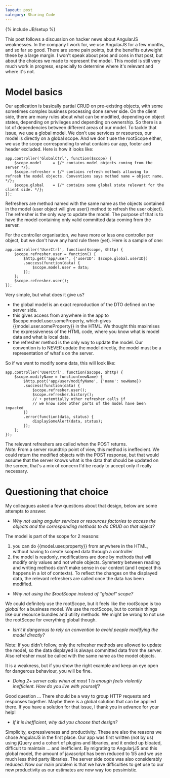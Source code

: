 ```yaml
---
layout: post
category: Sharing Code
---
```

{% include JB/setup %}

This post follows a discussion on hacker news about AngularJS weaknesses.
In the company I work for, we use AngularJS for a few months, and so far so good. There are some pain points, but the benefits outweight these by a large margin. I won't speak about pros and cons in that post, but about the choices we made to represent the model. This model is still very much work in progress, especially to determine where it's relevant and where it's not.

# Model basics

Our application is basically partial CRUD on pre-existing objects, with some sometimes complex business processing done server side. On the client side, there are many rules about what can be modified, depending on object states, depending on privileges and depending on ownership. So there is a lot of dependencies between different areas of our model.
To tackle that issue, we use a global model. We don't use services or resources, our model is directly on a global scope. And we don't use the rootScope either, we use the scope corresponding to what contains our app, footer and header excluded. Here is how it looks like:

    app.controller('GlobalCtrl', function($scope) {
        $scope.model     = {/* contains model objects coming from the server */};
        $scope.refresher = {/* contains refresh methods allowing to refresh the model objects. Conventions says method name = object name. */};
        $scope.global    = {/* contains some global state relevant for the client side. */};
    });

Refreshers are method named with the same name as the objects contained in the model (user object will give user() method to refresh the user object). The refresher is the only way to update the model. The purpose of that is to have the model containing only valid committed data coming from the server.

For the controller organisation, we have more or less one controller per object, but we don't have any hard rule there (yet). Here is a sample of one:

    app.controller('UserCtrl', function($scope, $http) {
        $scope.refresher.user = function() {
            $http.get('app/user', {'userID': $scope.global.userID})
            .success(function(data) {
                $scope.model.user = data;
            });
        };
        $scope.refresher.user();
    });

Very simple, but what does it give us?
+ the global model is an exact reproduction of the DTO defined on the server side.
+ this gives access from anywhere in the app to $scope.model.user.someProperty, which gives {{model.user.someProperty}} in the HTML. We thought this maximises the expressiveness of the HTML code, where you know what is model data and what is local data.
+ the refresher method is the only way to update the model. Our convention is to NEVER update the model directly, the model must be a representation of what's on the server.

So if we want to modify some data, this will look like:

    app.controller('UserCtrl', function($scope, $http) {
        $scope.modifyName = function(newName) {
            $http.post('app/user/modifyName', {'name': newName})
            .success(function(data) {
                $scope.refresher.user();
                $scope.refresher.history();
                // + potentially other refresher calls if 
                // we know some other parts of the model have been impacted
            })
            .error(function(data, status) {
                displaySomeAlert(data, status);
            });
        };
    });

The relevant refreshers are called when the POST returns.  
_Note:_ From a server roundtrip point of view, this method is ineffecient. We could return the modified objects with the POST response, but that would assume that the server knows what is the data that should be updated on the screen, that's a mix of concern I'd be ready to accept only if really necessary.

# Questioning that choice

My colleagues asked a few questions about that design, below are some attempts to answer.

+ _Why not using angular services or resources factories to access the objects and the corresponding methods to do CRUD on that object?_  

The model is part of the scope for 2 reasons:
1. you can do \{\{model.user.property\}\} from anywhere in the HTML, without having to create scoped data through a controller
2. the model is readonly, modifications are done by methods that will modify only values and not whole objects. Symmetry between reading and writing methods don't make sense in our context (and I expect this happens in a lot of contexts). To reflect the changes on the displayed data, the relevant refreshers are called once the data has been modified.

+ _Why not using the $rootScope instead of "global" scope?_

We could definitely use the rootScope, but it feels like the rootScope is too _global_ for a business model. We use the rootScope, but to contain things like our resource bundles and utility methods. We might be wrong to not use the rootScope for everything global though.

+ _Isn't it dangerous to rely on convention to avoid people modifying the model directly?_  

Note: If you didn't follow, only the refresher methods are allowed to update the model, so the data displayed is always committed data from the server. Also refresher must be called with the same name as the model objects.

It is a weakness, but if you show the right example and keep an eye open for dangerous behaviour, you will be fine.

+ _Doing 2+ server calls when at most 1 is enough feels violently inefficient. How do you live with yourself?_  

Good question ...
There should be a way to group HTTP requests and responses together. Maybe there is a global solution that can be applied there. If you have a solution for that issue, I thank you in advance for your help!

+ _If it is inefficient, why did you choose that design?_  

Simplicity, expressiveness and productivity. These are also the reasons we chose AngularJS in the first place. Our app was first written (not by us) using jQuery and a cohort of plugins and libraries, and it ended up bloated, difficult to maintain ... and inefficient. By migrating to AngularjJS and this global model, the amount of javascript has been reduced to 1/5 and we use much less third party libraries. The server side code was also considerably reduced. Now our main problem is that we have difficulties to get use to our new productivity as our estimates are now way too pessimistic.